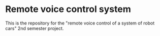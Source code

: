 # Remote voice control system
This is the repository for the "remote voice control of a system of robot cars" 2nd semester project.
